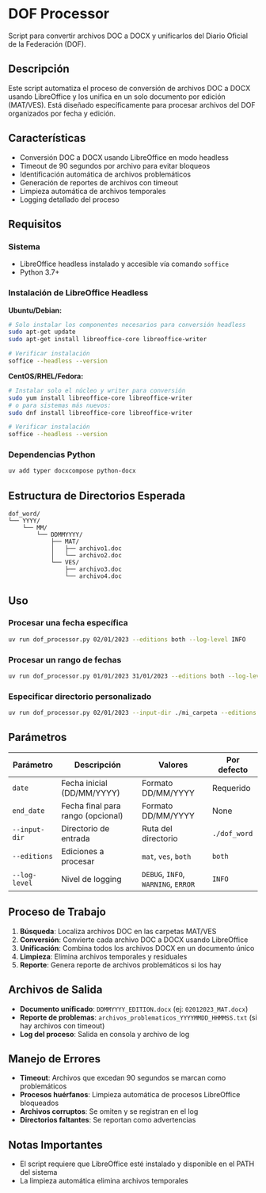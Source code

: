 # DOF Processor

Script para convertir archivos DOC a DOCX y unificarlos del Diario Oficial de la Federación (DOF).

## Descripción

Este script automatiza el proceso de conversión de archivos DOC a DOCX usando LibreOffice y los unifica en un solo documento por edición (MAT/VES). Está diseñado específicamente para procesar archivos del DOF organizados por fecha y edición.

## Características

- Conversión DOC a DOCX usando LibreOffice en modo headless
- Timeout de 90 segundos por archivo para evitar bloqueos
- Identificación automática de archivos problemáticos
- Generación de reportes de archivos con timeout
- Limpieza automática de archivos temporales
- Logging detallado del proceso

## Requisitos

### Sistema
- LibreOffice headless instalado y accesible vía comando `soffice`
- Python 3.7+

### Instalación de LibreOffice Headless

**Ubuntu/Debian:**
```bash
# Solo instalar los componentes necesarios para conversión headless
sudo apt-get update
sudo apt-get install libreoffice-core libreoffice-writer

# Verificar instalación
soffice --headless --version
```

**CentOS/RHEL/Fedora:**
```bash
# Instalar solo el núcleo y writer para conversión
sudo yum install libreoffice-core libreoffice-writer
# o para sistemas más nuevos:
sudo dnf install libreoffice-core libreoffice-writer

# Verificar instalación
soffice --headless --version
```


### Dependencias Python
```bash
uv add typer docxcompose python-docx
```

## Estructura de Directorios Esperada

```
dof_word/
└── YYYY/
    └── MM/
        └── DDMMYYYY/
            ├── MAT/
            │   ├── archivo1.doc
            │   └── archivo2.doc
            └── VES/
                ├── archivo3.doc
                └── archivo4.doc
```

## Uso

### Procesar una fecha específica
```bash
uv run dof_processor.py 02/01/2023 --editions both --log-level INFO
```

### Procesar un rango de fechas
```bash
uv run dof_processor.py 01/01/2023 31/01/2023 --editions both --log-level INFO
```

### Especificar directorio personalizado
```bash
uv run dof_processor.py 02/01/2023 --input-dir ./mi_carpeta --editions both --log-level INFO
```

## Parámetros

| Parámetro | Descripción | Valores | Por defecto |
|-----------|-------------|---------|-------------|
| `date` | Fecha inicial (DD/MM/YYYY) | Formato DD/MM/YYYY | Requerido |
| `end_date` | Fecha final para rango (opcional) | Formato DD/MM/YYYY | None |
| `--input-dir` | Directorio de entrada | Ruta del directorio | `./dof_word` |
| `--editions` | Ediciones a procesar | `mat`, `ves`, `both` | `both` |
| `--log-level` | Nivel de logging | `DEBUG`, `INFO`, `WARNING`, `ERROR` | `INFO` |

## Proceso de Trabajo

1. **Búsqueda**: Localiza archivos DOC en las carpetas MAT/VES
2. **Conversión**: Convierte cada archivo DOC a DOCX usando LibreOffice
3. **Unificación**: Combina todos los archivos DOCX en un documento único
4. **Limpieza**: Elimina archivos temporales y residuales
5. **Reporte**: Genera reporte de archivos problemáticos si los hay

## Archivos de Salida

- **Documento unificado**: `DDMMYYYY_EDITION.docx` (ej: `02012023_MAT.docx`)
- **Reporte de problemas**: `archivos_problematicos_YYYYMMDD_HHMMSS.txt` (si hay archivos con timeout)
- **Log del proceso**: Salida en consola y archivo de log

## Manejo de Errores

- **Timeout**: Archivos que excedan 90 segundos se marcan como problemáticos
- **Procesos huérfanos**: Limpieza automática de procesos LibreOffice bloqueados
- **Archivos corruptos**: Se omiten y se registran en el log
- **Directorios faltantes**: Se reportan como advertencias

## Notas Importantes

- El script requiere que LibreOffice esté instalado y disponible en el PATH del sistema
- La limpieza automática elimina archivos temporales
